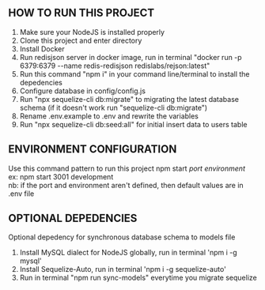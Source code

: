 ## HOW TO RUN THIS PROJECT
1. Make sure your NodeJS is installed properly
2. Clone this project and enter directory
3. Install Docker
4. Run redisjson server in docker image, run in terminal "docker run -p 6379:6379 --name redis-redisjson redislabs/rejson:latest"
5. Run this command "npm i" in your command line/terminal to install the depedencies
6. Configure database in config/config.js
7. Run "npx sequelize-cli db:migrate" to migrating the latest database schema (if it doesn't work run "sequelize-cli db:migrate")
8. Rename .env.example to .env and rewrite the variables
9. Run "npx sequelize-cli db:seed:all" for initial insert data to users table

## ENVIRONMENT CONFIGURATION
Use this command pattern to run this project npm start *port* *environment*  
ex: npm start 3001 development  
nb: if the port and environment aren't defined, then default values are in .env file

## OPTIONAL DEPEDENCIES
Optional depedency for synchronous database schema to models file
1. Install MySQL dialect for NodeJS globally, run in terminal 'npm i -g mysql'
2. Install Sequelize-Auto, run in terminal 'npm i -g sequelize-auto'
3. Run in terminal "npm run sync-models" everytime you migrate sequelize